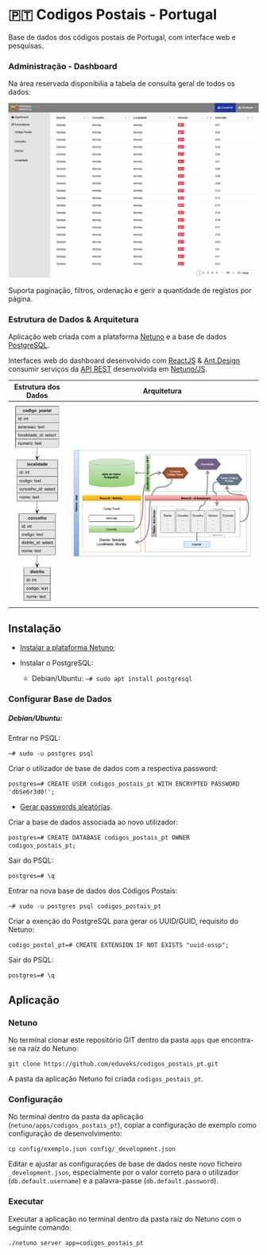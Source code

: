 # 🇵🇹  Codigos Postais - Portugal

Base de dados dos códigos postais de Portugal, com interface web e pesquisas.

### Administração - Dashboard

Na área reservada disponibilia a tabela de consulta geral de todos os dados:

![Dashboard](https://raw.githubusercontent.com/eduveks/codigos_postais_pt/main/docs/dashboard.jpg)

Suporta paginação, filtros, ordenação e gerir a quantidade de registos por página.

### Estrutura de Dados & Arquitetura 

Aplicação web criada com a plataforma [Netuno](https://www.netuno.org/) e a base de dados [PostgreSQL](https://www.postgresql.org/).

Interfaces web do dashboard desenvolvido com [ReactJS](https://reactjs.org/) & [Ant.Design](https://ant.design/) consumir serviços da [API REST](https://doc.netuno.org/docs/pt-PT/academy/server/services/rest/) desenvolvida em [Netuno/JS](https://doc.netuno.org/docs/pt-PT/business/polyglot/#linguagens-de-programa%C3%A7%C3%A3o).

Estrutura dos Dados  |  Arquitetura
:-------------------------:|:-------------------------:
![Estrutura dos Dados](https://raw.githubusercontent.com/eduveks/codigos_postais_pt/main/docs/estrutura-dos-dados.jpg)  |  ![Register](https://raw.githubusercontent.com/eduveks/codigos_postais_pt/main/docs/arquitetura.png)

## Instalação

- [Instalar a plataforma Netuno](https://doc.netuno.org/docs/pt-PT/installation/);

- Instalar o PostgreSQL:
    - Debian/Ubuntu: `~# sudo apt install postgresql`

### Configurar Base de Dados

##### Debian/Ubuntu:

Entrar no PSQL:

```
~# sudo -u postgres psql
```

Criar o utilizador de base de dados com a respectiva password:

```
postgres=# CREATE USER codigos_postais_pt WITH ENCRYPTED PASSWORD 'dbSe6r3d0!';
```

- [Gerar passwords aleatórias](https://www.random.org/passwords/).


Criar a base de dados associada ao novo utilizador:

```
postgres=# CREATE DATABASE codigos_postais_pt OWNER codigos_postais_pt;
```

Sair do PSQL:

```
postgres=# \q
```

Entrar na nova base de dados dos Códigos Postais:

```
~# sudo -u postgres psql codigos_postais_pt
```

Criar a exenção do PostgreSQL para gerar os UUID/GUID, requisito do Netuno:

```
codigo_postal_pt=# CREATE EXTENSION IF NOT EXISTS "uuid-ossp";
```

Sair do PSQL:

```
postgres=# \q
```

## Aplicação

### Netuno

No terminal clonar este repositório GIT dentro da pasta `apps` que encontra-se na raíz do Netuno:

```
git clone https://github.com/eduveks/codigos_postais_pt.git
```

A pasta da aplicação Netuno foi criada `codigos_postais_pt`.

### Configuração

No terminal dentro da pasta da aplicação (`netuno/apps/codigos_postais_pt`), copiar a configuração de exemplo como configuração de desenvolvimento:

```
cp config/exemplo.json config/_development.json
```

Editar e ajustar as configurações de base de dados neste novo ficheiro `_development.json`, especialmente por o valor correto para o utilizador (`db.default.username`) e a palavra-passe (`db.default.password`).

### Executar

Executar a aplicação no terminal dentro da pasta raíz do Netuno com o seguinte comando:

```
./netuno server app=codigos_postais_pt
```
